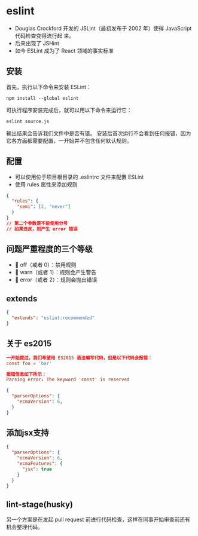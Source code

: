 # eslint
- Douglas Crockford 开发的 JSLint（最初发布于 2002 年）使得 JavaScript 代码检查变得流行起 来。
- 后来出现了 JSHint
- 如今 ESLint 成为了 React 领域的事实标准


## 安装
首先，执行以下命令来安装 ESLint：
```shell
npm install --global eslint
```

可执行程序安装完成后，就可以用以下命令来运行它：
```shell
eslint source.js
```

输出结果会告诉我们文件中是否有错。
安装后首次运行不会看到任何报错，因为它各方面都需要配置，一开始并不包含任何默认规则。

## 配置
- 可以使用位于项目根目录的 .eslintrc 文件来配置 ESLint
- 使用 rules 属性来添加规则

```json
{
  "rules": {
    "semi": [2, "never"]
  }
} 
// 第二个参数是不能使用分号
// 如果违反，则产生 error 错误
```

## 问题严重程度的三个等级
-  off（或者 0）：禁用规则
-  warn（或者 1）：规则会产生警告
-  error（或者 2）：规则会抛出错误

## extends
```json
{
  "extends": "eslint:recommended"
} 
```


## 关于 es2015
```conf
一开始提过，我们希望用 ES2015 语法编写代码，但是以下代码会报错：
const foo = 'bar'

报错信息如下所示：
Parsing error: The keyword 'const' is reserved 
```

```json
{
  "parserOptions": {
    "ecmaVersion": 6,
  }
}
```

## 添加jsx支持
```json
{
  "parserOptions": {
    "ecmaVersion": 6,
    "ecmaFeatures": {
      "jsx": true
    }
  }
}
```

## lint-stage(husky)
另一个方案是在发起 pull request 前进行代码检查，这样在同事开始审查前还有机会整理代码。



